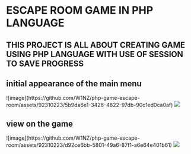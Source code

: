 <h1>ESCAPE ROOM GAME IN PHP LANGUAGE</h1>
<h2>THIS PROJECT IS ALL ABOUT CREATING GAME USING PHP LANGUAGE WITH USE OF SESSION TO SAVE PROGRESS</h2>

<h2>initial appearance of the main menu</h2>
![image](https://github.com/W1NZ/php-game-escape-room/assets/92310223/5b9da6e1-3426-4822-97db-90c1ed0ca0af)
<img src="https://github.com/W1NZ/php-game-escape-room/assets/92310223/5b9da6e1-3426-4822-97db-90c1ed0ca0af">

<h2>view on the game</h2>
![image](https://github.com/W1NZ/php-game-escape-room/assets/92310223/d92ce6bb-5801-49a6-87f1-a6e64e401b61)
<img src="https://github.com/W1NZ/php-game-escape-room/assets/92310223/d92ce6bb-5801-49a6-87f1-a6e64e401b61">
